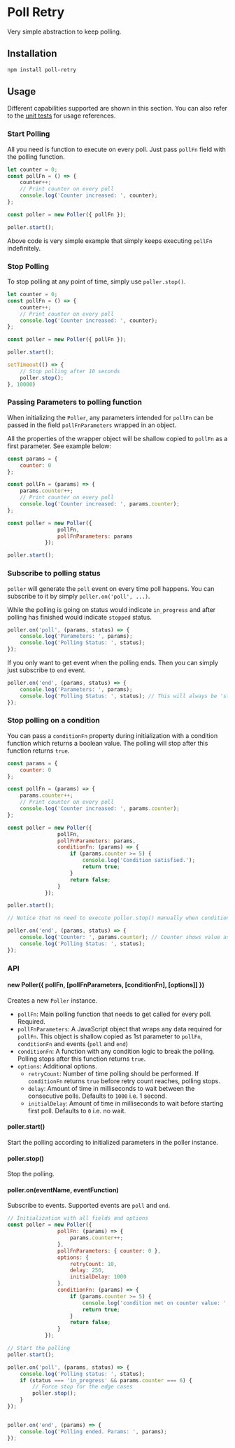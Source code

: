 # Poll Retry

Very simple abstraction to keep polling.

## Installation
```bash
npm install poll-retry
```

## Usage

Different capabilities supported are shown in this section. You can also refer to the [unit tests](./test/Poller.tests.js) for usage references.

### Start Polling
All you need is function to execute on every poll. Just pass `pollFn` field with the polling function.

```javascript
let counter = 0;
const pollFn = () => {
    counter++;
    // Print counter on every poll
    console.log('Counter increased: ', counter);
};

const poller = new Poller({ pollFn });

poller.start();
```

Above code is very simple example that simply keeps executing `pollFn` indefinitely.


### Stop Polling

To stop polling at any point of time, simply use `poller.stop()`. 

```javascript
let counter = 0;
const pollFn = () => {
    counter++;
    // Print counter on every poll
    console.log('Counter increased: ', counter);
};

const poller = new Poller({ pollFn });

poller.start();

setTimeout(() => {
    // Stop polling after 10 seconds
    poller.stop();
}, 10000)
```

### Passing Parameters to polling function
When initializing the `Poller`, any parameters intended for `pollFn` can be passed in the field `pollFnParameters` wrapped in an object.

All the properties of the wrapper object will be shallow copied to `pollFn` as a first parameter. See example below:

```javascript
const params = {
    counter: 0
};

const pollFn = (params) => {
    params.counter++;
    // Print counter on every poll
    console.log('Counter increased: ', params.counter);
};

const poller = new Poller({
                pollFn,
                pollFnParameters: params
            });

poller.start();
``` 

### Subscribe to polling status
`poller` will generate the `poll` event on every time poll happens. You can subscribe to it by simply `poller.on('poll', ...)`.

While the polling is going on status would indicate `in_progress` and after polling has finished would indicate `stopped` status.

```javascript
poller.on('poll', (params, status) => {
    console.log('Parameters: ', params);
    console.log('Polling Status: ', status);
});
```

If you only want to get event when the polling ends. Then you can simply just subscribe to `end` event.

```javascript
poller.on('end', (params, status) => {
    console.log('Parameters: ', params);
    console.log('Polling Status: ', status); // This will always be 'stopped'
});
```

### Stop polling on a condition

You can pass a `conditionFn` property during initialization with a condition function which returns a boolean value. The polling will stop after this function returns `true`.
```javascript
const params = {
    counter: 0
};

const pollFn = (params) => {
    params.counter++;
    // Print counter on every poll
    console.log('Counter increased: ', params.counter);
};

const poller = new Poller({
                pollFn,
                pollFnParameters: params,
                conditionFn: (params) => {
                    if (params.counter >= 5) {
                        console.log('Condition satisfied.');
                        return true;
                    }
                    return false;
                }
            });

poller.start();

// Notice that no need to execute poller.stop() manually when conditionFn used

poller.on('end', (params, status) => {
    console.log('Counter: ', params.counter); // Counter shows value as 6 in the end
    console.log('Polling Status: ', status); 
});
```

### API

#### new Poller({ pollFn, [pollFnParameters, [conditionFn], [options]] })

Creates a new `Poller` instance.
* `pollFn`: Main polling function that needs to get called for every poll. Required.
* `pollFnParameters`: A JavaScript object that wraps any data required for `pollFn`. This object is shallow copied as 1st parameter to `pollFn`, `conditionFn` and events (`poll` and `end`)
* `conditionFn`: A function with any condition logic to break the polling. Polling stops after this function returns `true`.
* `options`: Additional options.
    * `retryCount`: Number of time polling should be performed. If `conditionFn` returns `true` before retry count reaches, polling stops.
    * `delay`: Amount of time in milliseconds to wait between the consecutive polls. Defaults to `1000` i.e. 1 second.
    * `initialDelay`: Amount of time in milliseconds to wait before starting first poll. Defaults to `0` i.e. no wait.

#### poller.start()
Start the polling according to initialized parameters in the poller instance.

#### poller.stop()
Stop the polling.

#### poller.on(eventName, eventFunction)
Subscribe to events. Supported events are `poll` and `end`.

```javascript
// Initialization with all fields and options
const poller = new Poller({
                pollFn: (params) => {
                    params.counter++;
                },
                pollFnParameters: { counter: 0 },
                options: {
                    retryCount: 10,
                    delay: 250,
                    initialDelay: 1000
                },
                conditionFn: (params) => {
                    if (params.counter >= 5) {
                        console.log('condition met on counter value: ', params.counter);
                        return true;
                    }
                    return false;
                }
            });

// Start the polling
poller.start();

poller.on('poll', (params, status) => { 
    console.log('Polling status: ', status);
    if (status === 'in_progress' && params.counter === 6) {
        // Force stop for the edge cases
        poller.stop();
    }
});


poller.on('end', (params) => { 
    console.log('Polling ended. Params: ', params);
});
```
